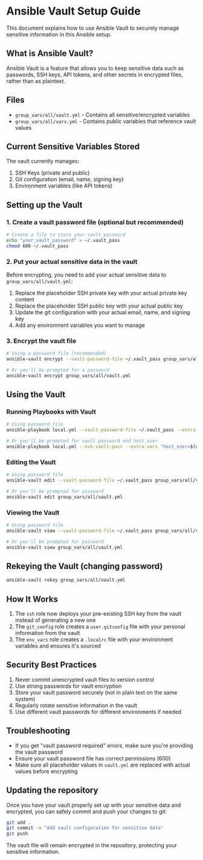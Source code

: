 # Ansible Vault Setup Guide

This document explains how to use Ansible Vault to securely manage sensitive information in this Ansible setup.

## What is Ansible Vault?

Ansible Vault is a feature that allows you to keep sensitive data such as passwords, SSH keys, API tokens, and other secrets in encrypted files, rather than as plaintext.

## Files

- `group_vars/all/vault.yml` - Contains all sensitive/encrypted variables
- `group_vars/all/vars.yml` - Contains public variables that reference vault values

## Current Sensitive Variables Stored

The vault currently manages:

1. SSH Keys (private and public)
2. Git configuration (email, name, signing key)
3. Environment variables (like API tokens)

## Setting up the Vault

### 1. Create a vault password file (optional but recommended)

```bash
# Create a file to store your vault password
echo "your_vault_password" > ~/.vault_pass
chmod 600 ~/.vault_pass
```

### 2. Put your actual sensitive data in the vault

Before encrypting, you need to add your actual sensitive data to `group_vars/all/vault.yml`:

1. Replace the placeholder SSH private key with your actual private key content
2. Replace the placeholder SSH public key with your actual public key
3. Update the git configuration with your actual email, name, and signing key
4. Add any environment variables you want to manage

### 3. Encrypt the vault file

```bash
# Using a password file (recommended)
ansible-vault encrypt --vault-password-file ~/.vault_pass group_vars/all/vault.yml

# Or you'll be prompted for a password
ansible-vault encrypt group_vars/all/vault.yml
```

## Using the Vault

### Running Playbooks with Vault

```bash
# Using password file
ansible-playbook local.yml --vault-password-file ~/.vault_pass --extra-vars "host_user=$(whoami)"

# Or you'll be prompted for vault password and host_user
ansible-playbook local.yml --ask-vault-pass --extra-vars "host_user=$(whoami)"
```

### Editing the Vault

```bash
# Using password file
ansible-vault edit --vault-password-file ~/.vault_pass group_vars/all/vault.yml

# Or you'll be prompted for password
ansible-vault edit group_vars/all/vault.yml
```

### Viewing the Vault

```bash
# Using password file
ansible-vault view --vault-password-file ~/.vault_pass group_vars/all/vault.yml

# Or you'll be prompted for password
ansible-vault view group_vars/all/vault.yml
```

## Rekeying the Vault (changing password)

```bash
ansible-vault rekey group_vars/all/vault.yml
```

## How It Works

1. The `ssh` role now deploys your pre-existing SSH key from the vault instead of generating a new one
2. The `git_config` role creates a `user.gitconfig` file with your personal information from the vault
3. The `env_vars` role creates a `.localrc` file with your environment variables and ensures it's sourced

## Security Best Practices

1. Never commit unencrypted vault files to version control
2. Use strong passwords for vault encryption
3. Store your vault password securely (not in plain text on the same system)
4. Regularly rotate sensitive information in the vault
5. Use different vault passwords for different environments if needed

## Troubleshooting

- If you get "vault password required" errors, make sure you're providing the vault password
- Ensure your vault password file has correct permissions (600)
- Make sure all placeholder values in `vault.yml` are replaced with actual values before encrypting

## Updating the repository

Once you have your vault properly set up with your sensitive data and encrypted, you can safely commit and push your changes to git:

```bash
git add .
git commit -m "Add vault configuration for sensitive data"
git push
```

The vault file will remain encrypted in the repository, protecting your sensitive information.